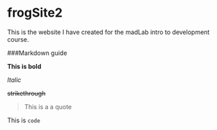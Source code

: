 # frogSite2
This is the website I have created for the madLab intro to development course.

###Markdown guide

**This is bold**

*Italic*

~~strikethrough~~

> This is a a quote

This is `code`


